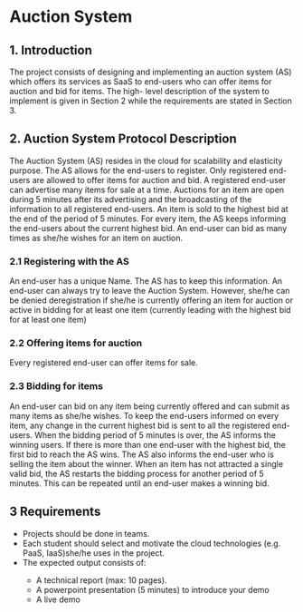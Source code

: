 # Auction System  
## 1. Introduction 
The project consists of designing and implementing an auction system (AS) which offers its services as SaaS to end-users who can offer items for auction and bid for items. The high- level description of the system to implement is given in Section 2 while the requirements are stated in Section 3.  
## 2. Auction System Protocol Description 
The Auction System (AS) resides in the cloud for scalability and elasticity purpose. The AS allows for the end-users to register. Only registered end-users are allowed to offer items for auction and bid. A registered end-user can advertise many items for sale at a time. Auctions for an item are open during 5 minutes after its advertising and the broadcasting of the information to all registered end-users. An item is sold to the highest bid at the end of the period of 5 minutes. For every item, the AS keeps informing the end-users about the current highest bid. An end-user can bid as many times as she/he wishes for an item on auction.  
### 2.1 Registering with the AS 
An end-user has a unique Name. The AS has to keep this information. An end-user can always try to leave the Auction System. However, she/he can be denied deregistration if she/he is currently offering an item for auction or active in bidding for at least one item (currently leading with the highest bid for at least one item)  
### 2.2 Offering items for auction 
Every registered end-user can offer items for sale.  
### 2.3 Bidding for items 
An end-user can bid on any item being currently offered and can submit as many items as she/he wishes. To keep the end-users informed on every item, any change in the current highest bid is sent to all the registered end-users. When the bidding period of 5 minutes is over, the AS informs the winning users. If there is more than one end-user with the highest bid, the first bid to reach the AS wins. The AS also informs the end-user who is selling the item about the winner. When an item has not attracted a single valid bid, the AS restarts the bidding process for another period of 5 minutes. This can be repeated until an end-user makes a winning bid.  
## 3 Requirements 
<ul> 
  <li>Projects should be done in teams.</li>   
  <li>Each student should select and motivate the cloud technologies (e.g. PaaS, IaaS)she/he uses in the project.</li>   
  <li>The expected output consists of:</li>   
  <ul>     
    <li>A technical report (max: 10 pages).</li>     
    <li>A powerpoint presentation (5 minutes) to introduce your demo</li>     
    <li>A live demo</li>   
   </ul> 
</ul>
